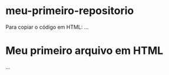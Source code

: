 # meu-primeiro-repositorio

Para copiar o código em HTML:
...

<html>
  <h1>Meu primeiro arquivo em HTML</h1>
</html>

...
